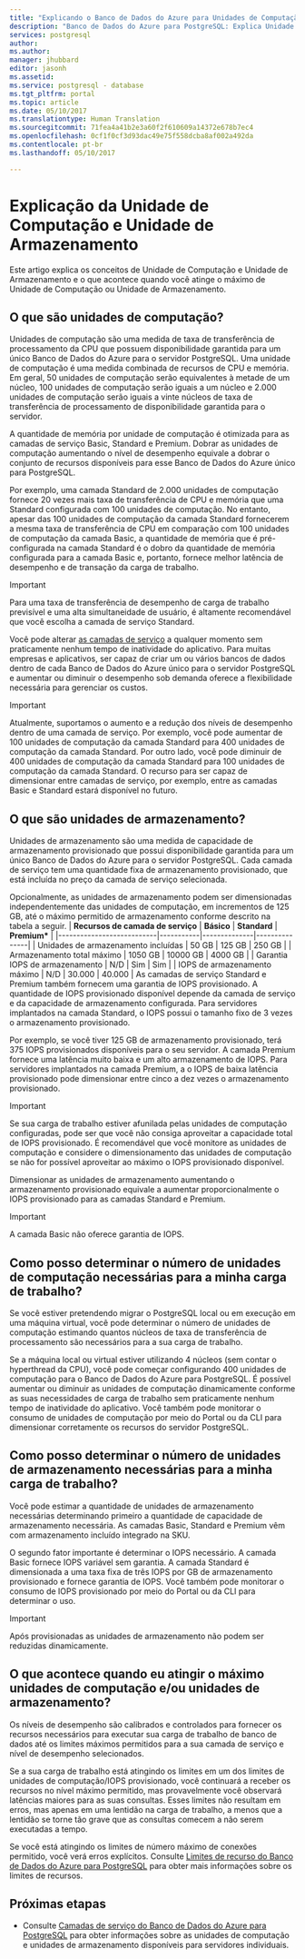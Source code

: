 ```yaml
---
title: "Explicando o Banco de Dados do Azure para Unidades de Computação e Unidades de Armazenamento PostgreSQL | Microsoft Docs"
description: "Banco de Dados do Azure para PostgreSQL: Explica Unidade de Computação e Unidade de Armazenamento e o que acontece quando você atinge o máximo de Unidade de Computação ou Unidade de Armazenamento."
services: postgresql
author: 
ms.author: 
manager: jhubbard
editor: jasonh
ms.assetid: 
ms.service: postgresql - database
ms.tgt_pltfrm: portal
ms.topic: article
ms.date: 05/10/2017
ms.translationtype: Human Translation
ms.sourcegitcommit: 71fea4a41b2e3a60f2f610609a14372e678b7ec4
ms.openlocfilehash: 0cf1f0cf3d93dac49e75f558dcba8af002a492da
ms.contentlocale: pt-br
ms.lasthandoff: 05/10/2017

---
```

# <a name="explaining-compute-unit-and-storage-unit"></a>Explicação da Unidade de Computação e Unidade de Armazenamento
Este artigo explica os conceitos de Unidade de Computação e Unidade de Armazenamento e o que acontece quando você atinge o máximo de Unidade de Computação ou Unidade de Armazenamento.

## <a name="what-are-compute-units"></a>O que são unidades de computação?
Unidades de computação são uma medida de taxa de transferência de processamento da CPU que possuem disponibilidade garantida para um único Banco de Dados do Azure para o servidor PostgreSQL. Uma unidade de computação é uma medida combinada de recursos de CPU e memória. Em geral, 50 unidades de computação serão equivalentes à metade de um núcleo, 100 unidades de computação serão iguais a um núcleo e 2.000 unidades de computação serão iguais a vinte núcleos de taxa de transferência de processamento de disponibilidade garantida para o servidor. 

A quantidade de memória por unidade de computação é otimizada para as camadas de serviço Basic, Standard e Premium. Dobrar as unidades de computação aumentando o nível de desempenho equivale a dobrar o conjunto de recursos disponíveis para esse Banco de Dados do Azure único para PostgreSQL. 

Por exemplo, uma camada Standard de 2.000 unidades de computação fornece 20 vezes mais taxa de transferência de CPU e memória que uma Standard configurada com 100 unidades de computação. No entanto, apesar das 100 unidades de computação da camada Standard fornecerem a mesma taxa de transferência de CPU em comparação com 100 unidades de computação da camada Basic, a quantidade de memória que é pré-configurada na camada Standard é o dobro da quantidade de memória configurada para a camada Basic e, portanto, fornece melhor latência de desempenho e de transação da carga de trabalho.

>[!IMPORTANT]
>Para uma taxa de transferência de desempenho de carga de trabalho previsível e uma alta simultaneidade de usuário, é altamente recomendável que você escolha a camada de serviço Standard.

Você pode alterar [as camadas de serviço](concepts-service-tiers.md) a qualquer momento sem praticamente nenhum tempo de inatividade do aplicativo. Para muitas empresas e aplicativos, ser capaz de criar um ou vários bancos de dados dentro de cada Banco de Dados do Azure único para o servidor PostgreSQL e aumentar ou diminuir o desempenho sob demanda oferece a flexibilidade necessária para gerenciar os custos.

>[!IMPORTANT]
>Atualmente, suportamos o aumento e a redução dos níveis de desempenho dentro de uma camada de serviço. Por exemplo, você pode aumentar de 100 unidades de computação da camada Standard para 400 unidades de computação da camada Standard. Por outro lado, você pode diminuir de 400 unidades de computação da camada Standard para 100 unidades de computação da camada Standard. O recurso para ser capaz de dimensionar entre camadas de serviço, por exemplo, entre as camadas Basic e Standard estará disponível no futuro.

## <a name="what-are-storage-units"></a>O que são unidades de armazenamento?
Unidades de armazenamento são uma medida de capacidade de armazenamento provisionado que possui disponibilidade garantida para um único Banco de Dados do Azure para o servidor PostgreSQL. Cada camada de serviço tem uma quantidade fixa de armazenamento provisionado, que está incluída no preço da camada de serviço selecionada.

Opcionalmente, as unidades de armazenamento podem ser dimensionadas independentemente das unidades de computação, em incrementos de 125 GB, até o máximo permitido de armazenamento conforme descrito na tabela a seguir.
| **Recursos de camada de serviço** | **Básico** | **Standard** | **Premium\*** |
|---------------------------|-----------|--------------|---------------|
| Unidades de armazenamento incluídas | 50 GB | 125 GB | 250 GB |
| Armazenamento total máximo | 1050 GB | 10000 GB | 4000 GB |
| Garantia IOPS de armazenamento | N/D  | Sim | Sim |
| IOPS de armazenamento máximo | N/D  | 30.000 | 40.000 |
As camadas de serviço Standard e Premium também fornecem uma garantia de IOPS provisionado. A quantidade de IOPS provisionado disponível depende da camada de serviço e da capacidade de armazenamento configurada. Para servidores implantados na camada Standard, o IOPS possui o tamanho fixo de 3 vezes o armazenamento provisionado. 

Por exemplo, se você tiver 125 GB de armazenamento provisionado, terá 375 IOPS provisionados disponíveis para o seu servidor. A camada Premium fornece uma latência muito baixa e um alto armazenamento de IOPS. Para servidores implantados na camada Premium, a o IOPS de baixa latência provisionado pode dimensionar entre cinco a dez vezes o armazenamento provisionado.
>[!IMPORTANT]
>Se sua carga de trabalho estiver afunilada pelas unidades de computação configuradas, pode ser que você não consiga aproveitar a capacidade total de IOPS provisionado. É recomendável que você monitore as unidades de computação e considere o dimensionamento das unidades de computação se não for possível aproveitar ao máximo o IOPS provisionado disponível.

Dimensionar as unidades de armazenamento aumentando o armazenamento provisionado equivale a aumentar proporcionalmente o IOPS provisionado para as camadas Standard e Premium.

>[!IMPORTANT]
>A camada Basic não oferece garantia de IOPS.

## <a name="how-can-i-determine-the-number-of-compute-units-needed-for-my-workload"></a>Como posso determinar o número de unidades de computação necessárias para a minha carga de trabalho?
Se você estiver pretendendo migrar o PostgreSQL local ou em execução em uma máquina virtual, você pode determinar o número de unidades de computação estimando quantos núcleos de taxa de transferência de processamento são necessários para a sua carga de trabalho. 

Se a máquina local ou virtual estiver utilizando 4 núcleos (sem contar o hyperthread da CPU), você pode começar configurando 400 unidades de computação para o Banco de Dados do Azure para PostgreSQL. É possível aumentar ou diminuir as unidades de computação dinamicamente conforme as suas necessidades de carga de trabalho sem praticamente nenhum tempo de inatividade do aplicativo. Você também pode monitorar o consumo de unidades de computação por meio do Portal ou da CLI para dimensionar corretamente os recursos do servidor PostgreSQL.

## <a name="how-can-i-determine-the-number-of-storage-units-needed-for-my-workload"></a>Como posso determinar o número de unidades de armazenamento necessárias para a minha carga de trabalho?
Você pode estimar a quantidade de unidades de armazenamento necessárias determinando primeiro a quantidade de capacidade de armazenamento necessária. As camadas Basic, Standard e Premium vêm com armazenamento incluído integrado na SKU. 

O segundo fator importante é determinar o IOPS necessário. A camada Basic fornece IOPS variável sem garantia. A camada Standard é dimensionada a uma taxa fixa de três IOPS por GB de armazenamento provisionado e fornece garantia de IOPS. Você também pode monitorar o consumo de IOPS provisionado por meio do Portal ou da CLI para determinar o uso.

>[!IMPORTANT]
>Após provisionadas as unidades de armazenamento não podem ser reduzidas dinamicamente.

## <a name="what-happens-when-i-hit-my-maximum-compute-units-andor-storage-units"></a>O que acontece quando eu atingir o máximo unidades de computação e/ou unidades de armazenamento?
Os níveis de desempenho são calibrados e controlados para fornecer os recursos necessários para executar sua carga de trabalho de banco de dados até os limites máximos permitidos para a sua camada de serviço e nível de desempenho selecionados. 

Se a sua carga de trabalho está atingindo os limites em um dos limites de unidades de computação/IOPS provisionado, você continuará a receber os recursos no nível máximo permitido, mas provavelmente você observará latências maiores para as suas consultas. Esses limites não resultam em erros, mas apenas em uma lentidão na carga de trabalho, a menos que a lentidão se torne tão grave que as consultas comecem a não serem executadas a tempo. 

Se você está atingindo os limites de número máximo de conexões permitido, você verá erros explícitos. Consulte [Limites de recurso do Banco de Dados do Azure para PostgreSQL](https://docs.microsoft.com/azure/sql-database/sql-database-resource-limits) para obter mais informações sobre os limites de recursos. <Need to write about the behavior if a user reaches the storage capacity limits>

## <a name="next-steps"></a>Próximas etapas
- Consulte [Camadas de serviço do Banco de Dados do Azure para PostgreSQL](./concepts-service-tiers.md) para obter informações sobre as unidades de computação e unidades de armazenamento disponíveis para servidores individuais.


